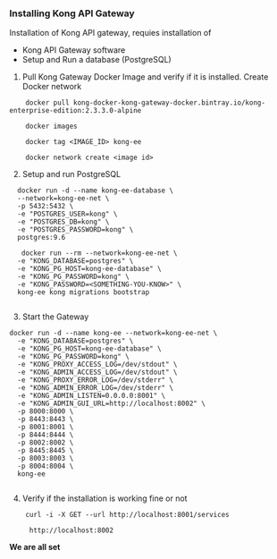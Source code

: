 ### Installing Kong API Gateway

Installation of Kong API gateway, requies installation of 
 + Kong API Gateway software
 + Setup and Run a database (PostgreSQL)

1. Pull Kong Gateway Docker Image and verify if it is installed.  Create Docker network 

```
    docker pull kong-docker-kong-gateway-docker.bintray.io/kong-enterprise-edition:2.3.3.0-alpine
    
    docker images
    
    docker tag <IMAGE_ID> kong-ee
    
    docker network create <image id>
```  
2. Setup and run PostgreSQL

```
  docker run -d --name kong-ee-database \
  --network=kong-ee-net \
  -p 5432:5432 \
  -e "POSTGRES_USER=kong" \
  -e "POSTGRES_DB=kong" \
  -e "POSTGRES_PASSWORD=kong" \
  postgres:9.6

   docker run --rm --network=kong-ee-net \
  -e "KONG_DATABASE=postgres" \
  -e "KONG_PG_HOST=kong-ee-database" \
  -e "KONG_PG_PASSWORD=kong" \
  -e "KONG_PASSWORD=<SOMETHING-YOU-KNOW>" \
  kong-ee kong migrations bootstrap
  
```
3. Start the Gateway

```
docker run -d --name kong-ee --network=kong-ee-net \
  -e "KONG_DATABASE=postgres" \
  -e "KONG_PG_HOST=kong-ee-database" \
  -e "KONG_PG_PASSWORD=kong" \
  -e "KONG_PROXY_ACCESS_LOG=/dev/stdout" \
  -e "KONG_ADMIN_ACCESS_LOG=/dev/stdout" \
  -e "KONG_PROXY_ERROR_LOG=/dev/stderr" \
  -e "KONG_ADMIN_ERROR_LOG=/dev/stderr" \
  -e "KONG_ADMIN_LISTEN=0.0.0.0:8001" \
  -e "KONG_ADMIN_GUI_URL=http://localhost:8002" \
  -p 8000:8000 \
  -p 8443:8443 \
  -p 8001:8001 \
  -p 8444:8444 \
  -p 8002:8002 \
  -p 8445:8445 \
  -p 8003:8003 \
  -p 8004:8004 \
  kong-ee
  
```

4. Verify if the installation is working fine or not

```
    curl -i -X GET --url http://localhost:8001/services
    
     http://localhost:8002

```
**We are all set**
